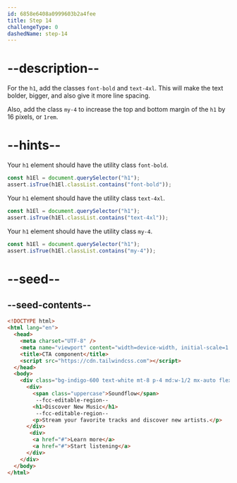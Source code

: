 ```yaml
---
id: 6858e6408a0999603b2a4fee
title: Step 14
challengeType: 0
dashedName: step-14
---
```


# --description--

For the `h1`, add the classes `font-bold` and `text-4xl`. This will make the text bolder, bigger, and also give it more line spacing.

Also, add the class `my-4` to increase the top and bottom margin of the `h1` by 16 pixels, or `1rem`.

# --hints--

Your `h1` element should have the utility class `font-bold`.

```js
const h1El = document.querySelector("h1");
assert.isTrue(h1El.classList.contains("font-bold"));
```

Your `h1` element should have the utility class `text-4xl`.

```js
const h1El = document.querySelector("h1");
assert.isTrue(h1El.classList.contains("text-4xl"));
```

Your `h1` element should have the utility class `my-4`.

```js
const h1El = document.querySelector("h1");
assert.isTrue(h1El.classList.contains("my-4"));
```

# --seed--

## --seed-contents--

```html
<!DOCTYPE html>
<html lang="en">
  <head>
    <meta charset="UTF-8" />
    <meta name="viewport" content="width=device-width, initial-scale=1.0" />
    <title>CTA component</title>
    <script src="https://cdn.tailwindcss.com"></script>
  </head>
  <body>
    <div class="bg-indigo-600 text-white mt-8 p-4 md:w-1/2 mx-auto flex flex-col lg:flex-row justify-around items-center rounded-md">
      <div>
        <span class="uppercase">Soundflow</span>
         --fcc-editable-region--
        <h1>Discover New Music</h1>
         --fcc-editable-region--
        <p>Stream your favorite tracks and discover new artists.</p>
      </div>
       <div>
        <a href="#">Learn more</a>
        <a href="#">Start listening</a>
      </div>
    </div>
  </body>
</html>
```
